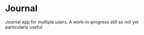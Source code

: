 # Journal

Journal app for multiple users. A work-in-progress still so not yet
particularly useful.
